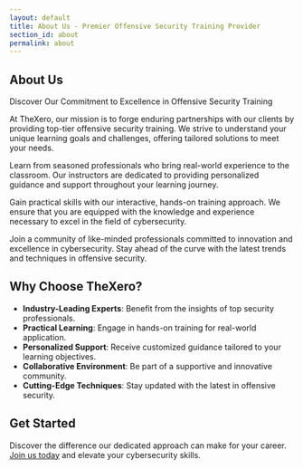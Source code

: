 ```yaml
---
layout: default
title: About Us - Premier Offensive Security Training Provider
section_id: about
permalink: about
---
```


<div class='full'>
  <div class='row'>
    <div class='special-title centered-text'>
      <i class='icon-users'></i>
      <h2>About Us</h2>
      <p>Discover Our Commitment to Excellence in Offensive Security Training</p>
      <p class='shortline'></p>
    </div>
    <div class='spacing'></div>
    <div class='spacing'></div>
  </div>
  <div class='row'>
    <p>At TheXero, our mission is to forge enduring partnerships with our clients by providing top-tier offensive security training. We strive to understand your unique learning goals and challenges, offering tailored solutions to meet your needs.</p>
    <p>Learn from seasoned professionals who bring real-world experience to the classroom. Our instructors are dedicated to providing personalized guidance and support throughout your learning journey.</p>
    <p>Gain practical skills with our interactive, hands-on training approach. We ensure that you are equipped with the knowledge and experience necessary to excel in the field of cybersecurity.</p>
    <p>Join a community of like-minded professionals committed to innovation and excellence in cybersecurity. Stay ahead of the curve with the latest trends and techniques in offensive security.</p>
  </div>
</div>

## Why Choose TheXero?

- **Industry-Leading Experts**: Benefit from the insights of top security professionals.
- **Practical Learning**: Engage in hands-on training for real-world application.
- **Personalized Support**: Receive customized guidance tailored to your learning objectives.
- **Collaborative Environment**: Be part of a supportive and innovative community.
- **Cutting-Edge Techniques**: Stay updated with the latest in offensive security.

## Get Started

Discover the difference our dedicated approach can make for your career. [Join us today](#) and elevate your cybersecurity skills.
